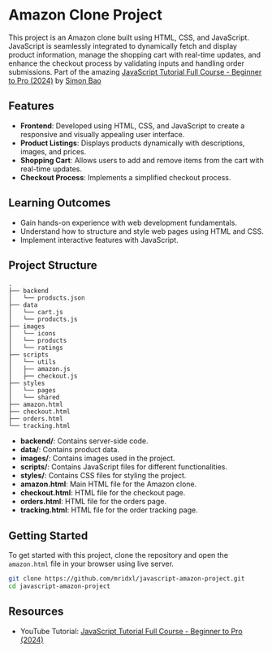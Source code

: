 # Amazon Clone Project

This project is an Amazon clone built using HTML, CSS, and JavaScript. JavaScript is seamlessly integrated to dynamically fetch and display product information, manage the shopping cart with real-time updates, and enhance the checkout process by validating inputs and handling order submissions. Part of the amazing [JavaScript Tutorial Full Course - Beginner to Pro (2024)](https://www.youtube.com/watch?v=EerdGm-ehJQ) by [Simon Bao](https://github.com/SuperSimpleDev)

## Features

- **Frontend**: Developed using HTML, CSS, and JavaScript to create a responsive and visually appealing user interface.
- **Product Listings**: Displays products dynamically with descriptions, images, and prices.
- **Shopping Cart**: Allows users to add and remove items from the cart with real-time updates.
- **Checkout Process**: Implements a simplified checkout process.

## Learning Outcomes

- Gain hands-on experience with web development fundamentals.
- Understand how to structure and style web pages using HTML and CSS.
- Implement interactive features with JavaScript.

## Project Structure

```plaintext
.
├── backend
│   └── products.json
├── data
│   └── cart.js
│   └── products.js
├── images
│   └── icons
│   └── products
│   └── ratings
├── scripts
│   └── utils
│   ├── amazon.js
│   ├── checkout.js
├── styles
│   └── pages
│   └── shared
├── amazon.html
├── checkout.html
├── orders.html
└── tracking.html
```

- **backend/**: Contains server-side code.
- **data/**: Contains product data.
- **images/**: Contains images used in the project.
- **scripts/**: Contains JavaScript files for different functionalities.
- **styles/**: Contains CSS files for styling the project.
- **amazon.html**: Main HTML file for the Amazon clone.
- **checkout.html**: HTML file for the checkout page.
- **orders.html**: HTML file for the orders page.
- **tracking.html**: HTML file for the order tracking page.

## Getting Started

To get started with this project, clone the repository and open the `amazon.html` file in your browser using live server.

```bash
git clone https://github.com/mridxl/javascript-amazon-project.git
cd javascript-amazon-project
```

## Resources

- YouTube Tutorial: [JavaScript Tutorial Full Course - Beginner to Pro (2024)](https://www.youtube.com/watch?v=EerdGm-ehJQ)

